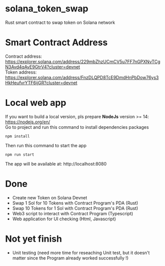 # solana_token_swap
Rust smart contract to swap token on Solana network

# Smart Contract Address
Contract address: https://explorer.solana.com/address/229mbZhzUCmCV5u7FF7nGPXNvTCgN3Avd4qAvE9GtrV4?cluster=devnet <br />
Token address: https://explorer.solana.com/address/FnzDLQPD8TcE9DmdHnPbDow76ys3HkHeufvrYTF6ijGR?cluster=devnet  <br />

# Local web app
If you want to build a local version, pls prepare **NodeJs** version >= 14: https://nodejs.org/en/ <br />
Go to project and run this command to install dependencies packages
```
npm install
```
Then run this command to start the app
```
npm run start
```
The app will be available at: http://localhost:8080

# Done
- Create new Token on Solana Devnet
- Swap 1 Sol for 10 Tokens with Contract Program's PDA (Rust) <br />
- Swap 10 Tokens for 1 Sol with Contract Program's PDA (Rust) <br />
- Web3 script to interact with Contract Program (Typescript) <br />
- Web application for UI checking (Html, Javascript) <br />
# Not yet finish
- Unit testing (need more time for reseaching Unit test, but it doesn't matter since the Program already worked successfully !)
